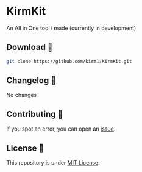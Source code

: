 # KirmKit

An All in One tool i made (currently in development)

Download 📡
----------

```bash
git clone https://github.com/kirm1/KirmKit.git
```

Changelog 📌
-------
No changes


Contributing 🤝
------

If you spot an error, you can open an [issue](https://github.com/kirm1/collections/issues).

License 📝
-------

This repository is under [MIT License](https://github.com/kirm1/collections/blob/main/LICENSE).  
